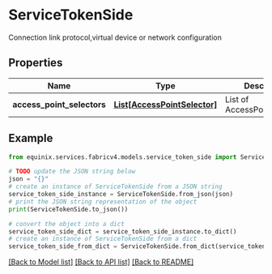 # ServiceTokenSide

Connection link protocol,virtual device or network configuration

## Properties

Name | Type | Description | Notes
------------ | ------------- | ------------- | -------------
**access_point_selectors** | [**List[AccessPointSelector]**](AccessPointSelector.md) | List of AccessPointSelectors | [optional] 

## Example

```python
from equinix.services.fabricv4.models.service_token_side import ServiceTokenSide

# TODO update the JSON string below
json = "{}"
# create an instance of ServiceTokenSide from a JSON string
service_token_side_instance = ServiceTokenSide.from_json(json)
# print the JSON string representation of the object
print(ServiceTokenSide.to_json())

# convert the object into a dict
service_token_side_dict = service_token_side_instance.to_dict()
# create an instance of ServiceTokenSide from a dict
service_token_side_from_dict = ServiceTokenSide.from_dict(service_token_side_dict)
```
[[Back to Model list]](../README.md#documentation-for-models) [[Back to API list]](../README.md#documentation-for-api-endpoints) [[Back to README]](../README.md)


